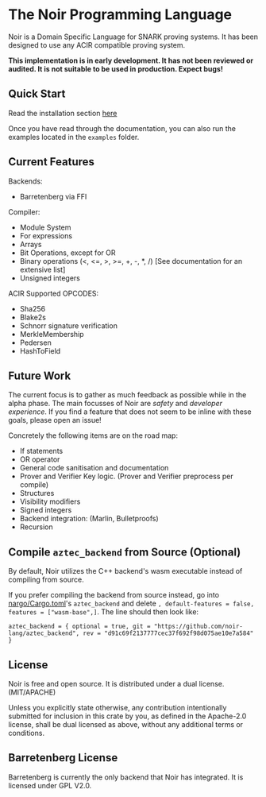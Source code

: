 # The Noir Programming Language

Noir is a Domain Specific Language for SNARK proving systems. It has been designed to use any ACIR compatible proving system.

**This implementation is in early development. It has not been reviewed or audited. It is not suitable to be used in production. Expect bugs!**

## Quick Start

Read the installation section [here](https://noir-lang.github.io/book/getting_started/install.html)

Once you have read through the documentation, you can also run the examples located in the `examples` folder.

## Current Features

Backends:

- Barretenberg via FFI

Compiler:

- Module System
- For expressions
- Arrays
- Bit Operations, except for OR
- Binary operations (<, <=, >, >=, +, -, \*, /) [See documentation for an extensive list]
- Unsigned integers

ACIR Supported OPCODES:

- Sha256
- Blake2s
- Schnorr signature verification
- MerkleMembership
- Pedersen
- HashToField

## Future Work

The current focus is to gather as much feedback as possible while in the alpha phase. The main focusses of Noir are _safety_ and _developer experience_. If you find a feature that does not seem to be inline with these goals, please open an issue!

Concretely the following items are on the road map:

- If statements
- OR operator
- General code sanitisation and documentation
- Prover and Verifier Key logic. (Prover and Verifier preprocess per compile)
- Structures
- Visibility modifiers
- Signed integers
- Backend integration: (Marlin, Bulletproofs)
- Recursion

## Compile `aztec_backend` from Source (Optional)

By default, Noir utilizes the C++ backend's wasm executable instead of compiling from source.

If you prefer compiling the backend from source instead, go into [nargo/Cargo.toml](crates/nargo/Cargo.toml)'s `aztec_backend` and delete `, default-features = false, features = ["wasm-base",]`. The line should then look like:

```
aztec_backend = { optional = true, git = "https://github.com/noir-lang/aztec_backend", rev = "d91c69f2137777cec37f692f98d075ae10e7a584" }
```

## License

Noir is free and open source. It is distributed under a dual license. (MIT/APACHE)

Unless you explicitly state otherwise, any contribution intentionally submitted for inclusion in this crate by you, as defined in the Apache-2.0 license, shall be dual licensed as above, without any additional terms or conditions.

## Barretenberg License

Barretenberg is currently the only backend that Noir has integrated. It is licensed under GPL V2.0.
